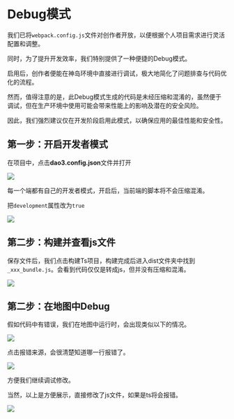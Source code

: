 # Debug模式
我们已将`webpack.config.js`文件对创作者开放，以便根据个人项目需求进行灵活配置和调整。

同时，为了提升开发效率，我们特别提供了一种便捷的Debug模式。

启用后，创作者便能在神岛环境中直接进行调试，极大地简化了问题排查与代码优化的流程。

然而，值得注意的是，此Debug模式生成的代码是未经压缩和混淆的，虽然便于调试，但在生产环境中使用可能会带来性能上的影响及潜在的安全风险。

因此，我们强烈建议仅在开发阶段启用此模式，以确保应用的最佳性能和安全性。

## 第一步：开启开发者模式
在项目中，点击**dao3.config.json**文件并打开

![](/QQ_1721718378414.webp)

每一个端都有自己的开发者模式，开启后，当前端的脚本将不会压缩混淆。

把`development`属性改为`true`

![](/dev.webp)

## 第二步：构建并查看js文件
保存文件后，我们点击构建Ts项目，构建完成后进入dist文件夹中找到`_xxx_bundle.js`。会看到代码仅仅是转成js，但并没有压缩和混淆。

![](/js.webp)



## 第二步：在地图中Debug
假如代码中有错误，我们在地图中运行时，会出现类似以下的情况。

![](/debug.webp)

点击报错来源，会很清楚知道哪一行报错了。

![](/jsdebug.webp)

方便我们继续调试修改。

当然，以上是方便展示，直接修改了js文件，如果是ts将会报错。

![](/tsdebug.webp)

